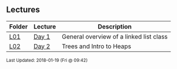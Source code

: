 ## Lectures
| Folder | Lecture | Description|
 | ------------|------------|------------|
 | [L01](./L02) | [ Day 1 ](./L02) |  General overview of a linked list class |
 | [L02](./L02) | [ Day 2 ](./L02) |  Trees and Intro to Heaps |

<sup>Last Updated: 2018-01-19 (Fri @ 09:42)</sup>